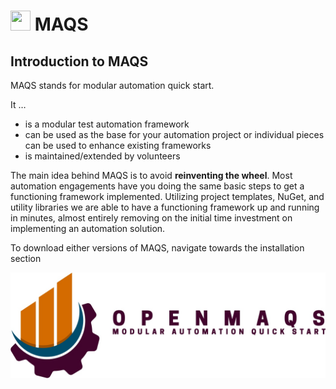 # <img src="resources/MAQS.jpg" height="32" width="32"> MAQS

## Introduction to MAQS
MAQS stands for modular automation quick start.

It …
- is a modular test automation framework
- can be used as the base for your automation project or individual pieces can be used to enhance existing frameworks
- is maintained/extended by volunteers

The main idea behind MAQS is to avoid **reinventing the wheel**. Most automation engagements have you doing the same basic steps to get a functioning framework implemented. Utilizing project templates, NuGet, and utility libraries we are able to have a functioning framework up and running in minutes, almost entirely removing on the initial time investment on implementing an automation solution.

To download either versions of MAQS, navigate towards the installation section

![MAQS](../resources/maqsfull.jpg) 
